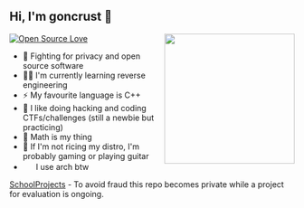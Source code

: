 ## Hi, I'm goncrust 👋

<img align='right' src="https://static.wixstatic.com/media/367ecf_d3764227866c484c830b8ca8cc81c546~mv2.gif/v1/fit/w_174,h_173,q_90/367ecf_d3764227866c484c830b8ca8cc81c546~mv2.webp" width="230">

[![Open Source Love](https://badges.frapsoft.com/os/v1/open-source.png?v=103)](https://github.com/ellerbrock/open-source-badges/)

- 🐃 Fighting for privacy and open source software
- :man_technologist: I'm currently learning reverse engineering
- ⚡ My favourite language is C++
- 🔭 I like doing hacking and coding CTFs/challenges (still a newbie but practicing)
- 🔢 Math is my thing
- 🎸 If I'm not ricing my distro, I'm probably gaming or playing guitar
- <img src="https://raw.githubusercontent.com/Raymo111/Raymo111/master/socials/arch.svg" width="19" height="16"> I use arch btw

[SchoolProjects](https://github.com/goncrust/SchoolProjects) - To avoid fraud this repo becomes private while a project for evaluation is ongoing.
<!--
**goncrust/goncrust** is a ✨ _special_ ✨ repository because its `README.md` (this file) appears on your GitHub profile.

Here are some ideas to get you started:

- 🔭 I’m currently working on ...
- 🌱 I’m currently learning ...
- 👯 I’m looking to collaborate on ...
- 🤔 I’m looking for help with ...
- 💬 Ask me about ...
- 📫 How to reach me: ...
- 😄 Pronouns: ...
- ⚡ Fun fact: ...
-->
